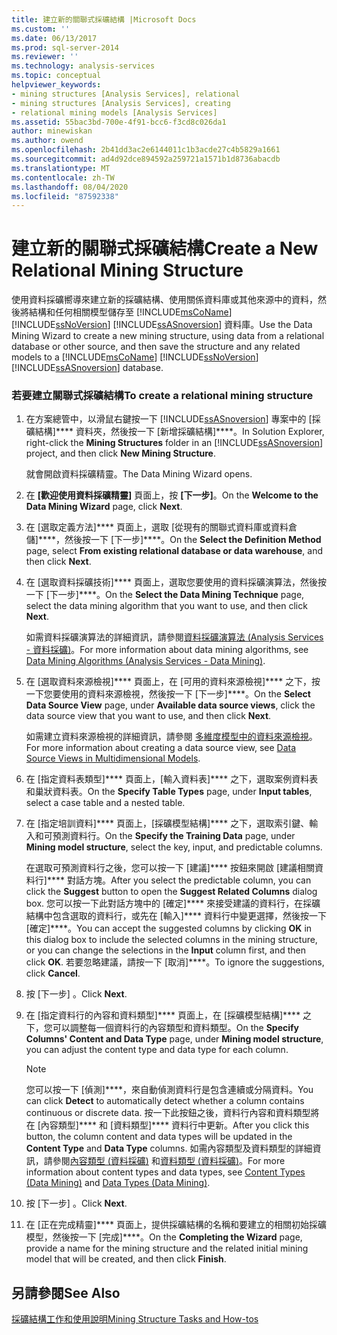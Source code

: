 ```yaml
---
title: 建立新的關聯式採礦結構 |Microsoft Docs
ms.custom: ''
ms.date: 06/13/2017
ms.prod: sql-server-2014
ms.reviewer: ''
ms.technology: analysis-services
ms.topic: conceptual
helpviewer_keywords:
- mining structures [Analysis Services], relational
- mining structures [Analysis Services], creating
- relational mining models [Analysis Services]
ms.assetid: 55bac3bd-700e-4f91-bcc6-f3cd8c026da1
author: minewiskan
ms.author: owend
ms.openlocfilehash: 2b41dd3ac2e6144011c1b3acde27c4b5829a1661
ms.sourcegitcommit: ad4d92dce894592a259721a1571b1d8736abacdb
ms.translationtype: MT
ms.contentlocale: zh-TW
ms.lasthandoff: 08/04/2020
ms.locfileid: "87592338"
---
```

# <a name="create-a-new-relational-mining-structure"></a><span data-ttu-id="81e7a-102">建立新的關聯式採礦結構</span><span class="sxs-lookup"><span data-stu-id="81e7a-102">Create a New Relational Mining Structure</span></span>
  <span data-ttu-id="81e7a-103">使用資料採礦嚮導來建立新的採礦結構、使用關係資料庫或其他來源中的資料，然後將結構和任何相關模型儲存至 [!INCLUDE[msCoName](../../includes/msconame-md.md)] [!INCLUDE[ssNoVersion](../../includes/ssnoversion-md.md)] [!INCLUDE[ssASnoversion](../../includes/ssasnoversion-md.md)] 資料庫。</span><span class="sxs-lookup"><span data-stu-id="81e7a-103">Use the Data Mining Wizard to create a new mining structure, using data from a relational database or other source, and then save the structure and any related models to a [!INCLUDE[msCoName](../../includes/msconame-md.md)] [!INCLUDE[ssNoVersion](../../includes/ssnoversion-md.md)] [!INCLUDE[ssASnoversion](../../includes/ssasnoversion-md.md)] database.</span></span>  
  
### <a name="to-create-a-relational-mining-structure"></a><span data-ttu-id="81e7a-104">若要建立關聯式採礦結構</span><span class="sxs-lookup"><span data-stu-id="81e7a-104">To create a relational mining structure</span></span>  
  
1.  <span data-ttu-id="81e7a-105">在方案總管中，以滑鼠右鍵按一下 [!INCLUDE[ssASnoversion](../../includes/ssasnoversion-md.md)] 專案中的 [採礦結構]\*\*\*\* 資料夾，然後按一下 [新增採礦結構]\*\*\*\*。</span><span class="sxs-lookup"><span data-stu-id="81e7a-105">In Solution Explorer, right-click the **Mining Structures** folder in an [!INCLUDE[ssASnoversion](../../includes/ssasnoversion-md.md)] project, and then click **New Mining Structure**.</span></span>  
  
     <span data-ttu-id="81e7a-106">就會開啟資料採礦精靈。</span><span class="sxs-lookup"><span data-stu-id="81e7a-106">The Data Mining Wizard opens.</span></span>  
  
2.  <span data-ttu-id="81e7a-107">在 **[歡迎使用資料採礦精靈]** 頁面上，按 **[下一步]**。</span><span class="sxs-lookup"><span data-stu-id="81e7a-107">On the **Welcome to the Data Mining Wizard** page, click **Next**.</span></span>  
  
3.  <span data-ttu-id="81e7a-108">在 [選取定義方法]\*\*\*\* 頁面上，選取 [從現有的關聯式資料庫或資料倉儲]\*\*\*\*，然後按一下 [下一步]\*\*\*\*。</span><span class="sxs-lookup"><span data-stu-id="81e7a-108">On the **Select the Definition Method** page, select **From existing relational database or data warehouse**, and then click **Next**.</span></span>  
  
4.  <span data-ttu-id="81e7a-109">在 [選取資料採礦技術]\*\*\*\* 頁面上，選取您要使用的資料採礦演算法，然後按一下 [下一步]\*\*\*\*。</span><span class="sxs-lookup"><span data-stu-id="81e7a-109">On the **Select the Data Mining Technique** page, select the data mining algorithm that you want to use, and then click **Next**.</span></span>  
  
     <span data-ttu-id="81e7a-110">如需資料採礦演算法的詳細資訊，請參閱[資料採礦演算法 &#40;Analysis Services - 資料採礦&#41;](data-mining-algorithms-analysis-services-data-mining.md)。</span><span class="sxs-lookup"><span data-stu-id="81e7a-110">For more information about data mining algorithms, see [Data Mining Algorithms &#40;Analysis Services - Data Mining&#41;](data-mining-algorithms-analysis-services-data-mining.md).</span></span>  
  
5.  <span data-ttu-id="81e7a-111">在 [選取資料來源檢視]\*\*\*\* 頁面上，在 [可用的資料來源檢視]\*\*\*\* 之下，按一下您要使用的資料來源檢視，然後按一下 [下一步]\*\*\*\*。</span><span class="sxs-lookup"><span data-stu-id="81e7a-111">On the **Select Data Source View** page, under **Available data source views**, click the data source view that you want to use, and then click **Next**.</span></span>  
  
     <span data-ttu-id="81e7a-112">如需建立資料來源檢視的詳細資訊，請參閱 [多維度模型中的資料來源檢視](../multidimensional-models/data-source-views-in-multidimensional-models.md)。</span><span class="sxs-lookup"><span data-stu-id="81e7a-112">For more information about creating a data source view, see [Data Source Views in Multidimensional Models](../multidimensional-models/data-source-views-in-multidimensional-models.md).</span></span>  
  
6.  <span data-ttu-id="81e7a-113">在 [指定資料表類型]\*\*\*\* 頁面上，[輸入資料表]\*\*\*\* 之下，選取案例資料表和巢狀資料表。</span><span class="sxs-lookup"><span data-stu-id="81e7a-113">On the **Specify Table Types** page, under **Input tables**, select a case table and a nested table.</span></span>  
  
7.  <span data-ttu-id="81e7a-114">在 [指定培訓資料]\*\*\*\* 頁面上，[採礦模型結構]\*\*\*\* 之下，選取索引鍵、輸入和可預測資料行。</span><span class="sxs-lookup"><span data-stu-id="81e7a-114">On the **Specify the Training Data** page, under **Mining model structure**, select the key, input, and predictable columns.</span></span>  
  
     <span data-ttu-id="81e7a-115">在選取可預測資料行之後，您可以按一下 [建議]\*\*\*\* 按鈕來開啟 [建議相關資料行]\*\*\*\* 對話方塊。</span><span class="sxs-lookup"><span data-stu-id="81e7a-115">After you select the predictable column, you can click the **Suggest** button to open the **Suggest Related Columns** dialog box.</span></span> <span data-ttu-id="81e7a-116">您可以按一下此對話方塊中的 [確定]\*\*\*\* 來接受建議的資料行，在採礦結構中包含選取的資料行，或先在 [輸入]\*\*\*\* 資料行中變更選擇，然後按一下 [確定]\*\*\*\*。</span><span class="sxs-lookup"><span data-stu-id="81e7a-116">You can accept the suggested columns by clicking **OK** in this dialog box to include the selected columns in the mining structure, or you can change the selections in the **Input** column first, and then click **OK**.</span></span> <span data-ttu-id="81e7a-117">若要忽略建議，請按一下 [取消]\*\*\*\*。</span><span class="sxs-lookup"><span data-stu-id="81e7a-117">To ignore the suggestions, click **Cancel**.</span></span>  
  
8.  <span data-ttu-id="81e7a-118">按 [下一步] 。</span><span class="sxs-lookup"><span data-stu-id="81e7a-118">Click **Next**.</span></span>  
  
9. <span data-ttu-id="81e7a-119">在 [指定資料行的內容和資料類型]\*\*\*\* 頁面上，在 [採礦模型結構]\*\*\*\* 之下，您可以調整每一個資料行的內容類型和資料類型。</span><span class="sxs-lookup"><span data-stu-id="81e7a-119">On the **Specify Columns' Content and Data Type** page, under **Mining model structure**, you can adjust the content type and data type for each column.</span></span>  
  
    > [!NOTE]  
    >  <span data-ttu-id="81e7a-120">您可以按一下 [偵測]\*\*\*\*，來自動偵測資料行是包含連續或分隔資料。</span><span class="sxs-lookup"><span data-stu-id="81e7a-120">You can click **Detect** to automatically detect whether a column contains continuous or discrete data.</span></span> <span data-ttu-id="81e7a-121">按一下此按鈕之後，資料行內容和資料類型將在 [內容類型]\*\*\*\* 和 [資料類型]\*\*\*\* 資料行中更新。</span><span class="sxs-lookup"><span data-stu-id="81e7a-121">After you click this button, the column content and data types will be updated in the **Content Type** and **Data Type** columns.</span></span> <span data-ttu-id="81e7a-122">如需內容類型及資料類型的詳細資訊，請參閱[內容類型 &#40;資料採礦&#41;](content-types-data-mining.md) 和[資料類型 &#40;資料採礦&#41;](data-types-data-mining.md)。</span><span class="sxs-lookup"><span data-stu-id="81e7a-122">For more information about content types and data types, see [Content Types &#40;Data Mining&#41;](content-types-data-mining.md) and [Data Types &#40;Data Mining&#41;](data-types-data-mining.md).</span></span>  
  
10. <span data-ttu-id="81e7a-123">按 [下一步] 。</span><span class="sxs-lookup"><span data-stu-id="81e7a-123">Click **Next**.</span></span>  
  
11. <span data-ttu-id="81e7a-124">在 [正在完成精靈]\*\*\*\* 頁面上，提供採礦結構的名稱和要建立的相關初始採礦模型，然後按一下 [完成]\*\*\*\*。</span><span class="sxs-lookup"><span data-stu-id="81e7a-124">On the **Completing the Wizard** page, provide a name for the mining structure and the related initial mining model that will be created, and then click **Finish**.</span></span>  
  
## <a name="see-also"></a><span data-ttu-id="81e7a-125">另請參閱</span><span class="sxs-lookup"><span data-stu-id="81e7a-125">See Also</span></span>  
 [<span data-ttu-id="81e7a-126">採礦結構工作和使用說明</span><span class="sxs-lookup"><span data-stu-id="81e7a-126">Mining Structure Tasks and How-tos</span></span>](mining-structure-tasks-and-how-tos.md)  
  
  
